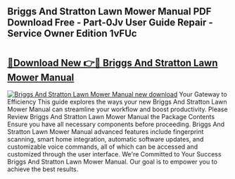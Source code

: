 ## Briggs And Stratton Lawn Mower Manual PDF Download Free - Part-0Jv User Guide Repair - Service Owner Edition 1vFUc

# <h2><a href="http://cf20027.oget.top/?id=Briggs+And+Stratton+Lawn+Mower+Manual">🔗Download New 👉🔴 Briggs And Stratton Lawn Mower Manual</a></h2>

[![Briggs And Stratton Lawn Mower Manual new download](https://i.imgur.com/5g1atiW.png)](http://cf20027.oget.top/?id=Briggs+And+Stratton+Lawn+Mower+Manual)
Your Gateway to Efficiency This guide explores the ways your new Briggs And Stratton Lawn Mower Manual can streamline your workflow and boost productivity. Please Review Briggs And Stratton Lawn Mower Manual the Package Contents Ensure you have all necessary components before proceeding. Briggs And Stratton Lawn Mower Manual advanced features include fingerprint scanning, smart home integration, automatic software updates, and customizable voice commands, all of which can be accessed and customized through the user interface. We're Committed to Your Success Briggs And Stratton Lawn Mower Manual. Our goal is to empower you to achieve the best results.
